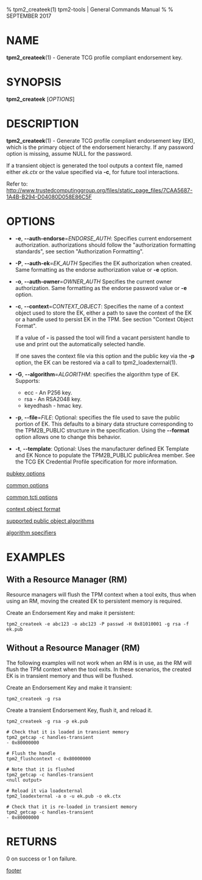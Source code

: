 % tpm2_createek(1) tpm2-tools | General Commands Manual
%
% SEPTEMBER 2017

# NAME

**tpm2_createek**(1) - Generate TCG profile compliant endorsement key.

# SYNOPSIS

**tpm2_createek** [*OPTIONS*]

# DESCRIPTION

**tpm2_createek**(1) - Generate TCG profile compliant endorsement key (EK), which is the primary object
of the endorsement hierarchy. If any password option is missing, assume NULL for the password.

If a transient object is generated the tool outputs a context file, named either
_ek.ctx_ or the value specified via **-c**, for future tool interactions.

Refer to:
<http://www.trustedcomputinggroup.org/files/static_page_files/7CAA5687-1A4B-B294-D04080D058E86C5F>

# OPTIONS

  * **-e**, **--auth-endorse**=_ENDORSE\_AUTH_:
    Specifies current endorsement authorization.
    authorizations should follow the "authorization formatting standards", see section
    "Authorization Formatting".

  * **-P**, **--auth-ek**=_EK\_AUTH_
    Specifies the EK authorization when created.
    Same formatting as the endorse authorization value or **-e** option.

  * **-o**, **--auth-owner**=_OWNER\_AUTH_
    Specifies the current owner authorization.
    Same formatting as the endorse password value or **-e** option.

  * **-c**, **--context**=_CONTEXT\_OBJECT_:
    Specifies the name of a context object used to store the EK, either a path
    to save the context of the EK or a handle used to persist EK in the TPM.
    See section "Context Object Format".

    If a value of **-** is passed the tool will find a vacant persistent handle
    to use and print out the automatically selected handle.

    If one saves the context file via this option and the public key via the
    **-p** option, the EK can be restored via a call to tpm2_loadexternal(1).

  * **-G**, **--algorithm**=_ALGORITHM_:
    specifies the algorithm type of EK. Supports:
    * ecc - An P256 key.
    * rsa - An RSA2048 key.
    * keyedhash - hmac key.

  * **-p**, **--file**=_FILE_:
    Optional: specifies the file used to save the public portion of EK. This defaults
    to a binary data structure corresponding to the TPM2B_PUBLIC structure in the
    specification. Using the **--format** option allows one to change this
    behavior.

  * **-t**, **--template**:
    Optional: Uses the manufacturer defined EK Template and EK Nonce to populate
    the TPM2B_PUBLIC publicArea member. See the TCG EK Credential Profile
    specification for more information.
    

[pubkey options](common/pubkey.md)

[common options](common/options.md)

[common tcti options](common/tcti.md)

[context object format](common/ctxobj.md)

[supported public object algorithms](common/object-alg.md)

[algorithm specifiers](common/alg.md)

# EXAMPLES
## With a Resource Manager (RM)

Resource managers will flush the TPM context when a tool exits, thus
when using an RM, moving the created EK to persistent memory is
required.

Create an Endorsement Key and make it persistent:
```
tpm2_createek -e abc123 -o abc123 -P passwd -H 0x81010001 -g rsa -f ek.pub
```

## Without a Resource Manager (RM)

The following examples will not work when an RM is in use, as the RM will
flush the TPM context when the tool exits. In these scenarios, the created
EK is in transient memory and thus will be flushed.

Create an Endorsement Key and make it transient:
```
tpm2_createek -g rsa
```

Create a transient Endorsement Key, flush it, and reload it.
```
tpm2_createek -g rsa -p ek.pub

# Check that it is loaded in transient memory
tpm2_getcap -c handles-transient
- 0x80000000

# Flush the handle
tpm2_flushcontext -c 0x80000000

# Note that it is flushed
tpm2_getcap -c handles-transient
<null output>

# Reload it via loadexternal
tpm2_loadexternal -a o -u ek.pub -o ek.ctx

# Check that it is re-loaded in transient memory
tpm2_getcap -c handles-transient
- 0x80000000

```

# RETURNS

0 on success or 1 on failure.

[footer](common/footer.md)
